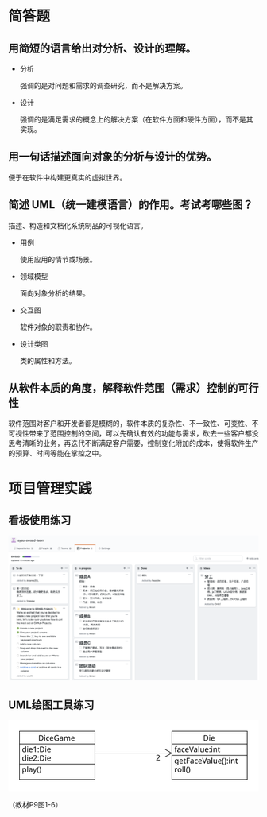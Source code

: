 # 简答题
## 用简短的语言给出对分析、设计的理解。
- 分析

    强调的是对问题和需求的调查研究，而不是解决方案。
- 设计

    强调的是满足需求的概念上的解决方案（在软件方面和硬件方面），而不是其实现。

## 用一句话描述面向对象的分析与设计的优势。
便于在软件中构建更真实的虚拟世界。

## 简述 UML（统一建模语言）的作用。考试考哪些图？
描述、构造和文档化系统制品的可视化语言。
- 用例

    使用应用的情节或场景。
- 领域模型

    面向对象分析的结果。
- 交互图

    软件对象的职责和协作。
- 设计类图

    类的属性和方法。

## 从软件本质的角度，解释软件范围（需求）控制的可行性
软件范围对客户和开发者都是模糊的，软件本质的复杂性、不一致性、可变性、不可视性带来了范围控制的空间，可以先确认有效的功能与需求，砍去一些客户都没思考清晰的业务，再迭代不断满足客户需要，控制变化附加的成本，使得软件生产的预算、时间等能在掌控之中。

# 项目管理实践
## 看板使用练习

![](img/kanban.png)

## UML绘图工具练习

![](img/umlclass.svg)

（教材P9图1-6）